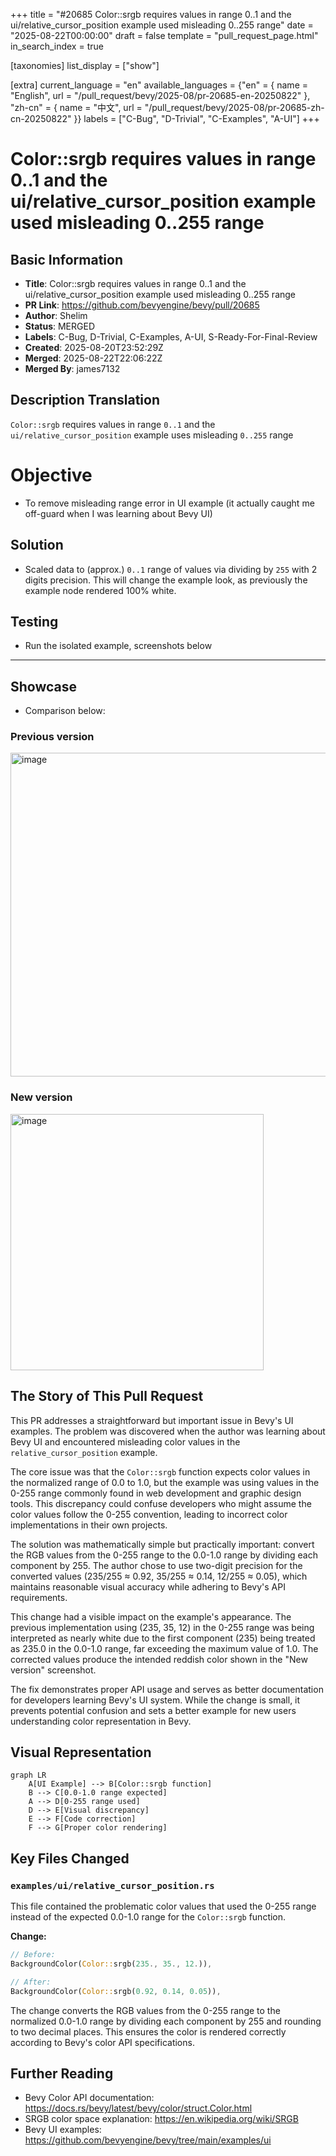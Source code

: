 +++
title = "#20685 Color::srgb requires values in range 0..1 and the ui/relative_cursor_position example used misleading 0..255 range"
date = "2025-08-22T00:00:00"
draft = false
template = "pull_request_page.html"
in_search_index = true

[taxonomies]
list_display = ["show"]

[extra]
current_language = "en"
available_languages = {"en" = { name = "English", url = "/pull_request/bevy/2025-08/pr-20685-en-20250822" }, "zh-cn" = { name = "中文", url = "/pull_request/bevy/2025-08/pr-20685-zh-cn-20250822" }}
labels = ["C-Bug", "D-Trivial", "C-Examples", "A-UI"]
+++

# Color::srgb requires values in range 0..1 and the ui/relative_cursor_position example used misleading 0..255 range

## Basic Information
- **Title**: Color::srgb requires values in range 0..1 and the ui/relative_cursor_position example used misleading 0..255 range
- **PR Link**: https://github.com/bevyengine/bevy/pull/20685
- **Author**: Shelim
- **Status**: MERGED
- **Labels**: C-Bug, D-Trivial, C-Examples, A-UI, S-Ready-For-Final-Review
- **Created**: 2025-08-20T23:52:29Z
- **Merged**: 2025-08-22T22:06:22Z
- **Merged By**: james7132

## Description Translation
`Color::srgb` requires values in range `0..1` and the `ui/relative_cursor_position` example uses misleading `0..255` range

# Objective

- To remove misleading range error in UI example (it actually caught me off-guard when I was learning about Bevy UI)

## Solution

- Scaled data to (approx.) `0..1` range of values via dividing by `255` with 2 digits precision. This will change the example look, as previously the example node rendered 100% white.

## Testing

- Run the isolated example, screenshots below

---

## Showcase

- Comparison below:

### Previous version

<img width="671" height="518" alt="image" src="https://github.com/user-attachments/assets/4825072f-40fe-43d0-a4da-aed2a07b7f15" />

### New version

<img width="405" height="410" alt="image" src="https://github.com/user-attachments/assets/67b97b08-d86f-4d04-871f-845b66bbe3c3" />

## The Story of This Pull Request

This PR addresses a straightforward but important issue in Bevy's UI examples. The problem was discovered when the author was learning about Bevy UI and encountered misleading color values in the `relative_cursor_position` example.

The core issue was that the `Color::srgb` function expects color values in the normalized range of 0.0 to 1.0, but the example was using values in the 0-255 range commonly found in web development and graphic design tools. This discrepancy could confuse developers who might assume the color values follow the 0-255 convention, leading to incorrect color implementations in their own projects.

The solution was mathematically simple but practically important: convert the RGB values from the 0-255 range to the 0.0-1.0 range by dividing each component by 255. The author chose to use two-digit precision for the converted values (235/255 ≈ 0.92, 35/255 ≈ 0.14, 12/255 ≈ 0.05), which maintains reasonable visual accuracy while adhering to Bevy's API requirements.

This change had a visible impact on the example's appearance. The previous implementation using (235, 35, 12) in the 0-255 range was being interpreted as nearly white due to the first component (235) being treated as 235.0 in the 0.0-1.0 range, far exceeding the maximum value of 1.0. The corrected values produce the intended reddish color shown in the "New version" screenshot.

The fix demonstrates proper API usage and serves as better documentation for developers learning Bevy's UI system. While the change is small, it prevents potential confusion and sets a better example for new users understanding color representation in Bevy.

## Visual Representation

```mermaid
graph LR
    A[UI Example] --> B[Color::srgb function]
    B --> C[0.0-1.0 range expected]
    A --> D[0-255 range used]
    D --> E[Visual discrepancy]
    E --> F[Code correction]
    F --> G[Proper color rendering]
```

## Key Files Changed

### `examples/ui/relative_cursor_position.rs`

This file contained the problematic color values that used the 0-255 range instead of the expected 0.0-1.0 range for the `Color::srgb` function.

**Change:**
```rust
// Before:
BackgroundColor(Color::srgb(235., 35., 12.)),

// After:
BackgroundColor(Color::srgb(0.92, 0.14, 0.05)),
```

The change converts the RGB values from the 0-255 range to the normalized 0.0-1.0 range by dividing each component by 255 and rounding to two decimal places. This ensures the color is rendered correctly according to Bevy's color API specifications.

## Further Reading

- Bevy Color API documentation: https://docs.rs/bevy/latest/bevy/color/struct.Color.html
- SRGB color space explanation: https://en.wikipedia.org/wiki/SRGB
- Bevy UI examples: https://github.com/bevyengine/bevy/tree/main/examples/ui